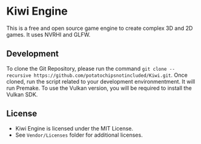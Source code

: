 # Kiwi Engine
This is a free and open source game engine to create complex 3D and 2D games. It uses NVRHI and GLFW.

## Development
To clone the Git Repository, please run the command `git clone --recursive https://github.com/potatochipsnotincluded/Kiwi.git`.
Once cloned, run the script related to your development environmentment. It will run Premake.
To use the Vulkan version, you will be required to install the Vulkan SDK.

## License
- Kiwi Engine is licensed under the MIT License.
- See `Vendor/Licenses` folder for additional licenses.